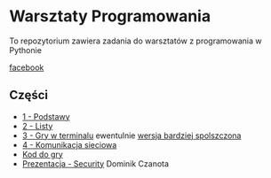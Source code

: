 # Warsztaty Programowania

To repozytorium zawiera zadania do warsztatów z programowania w Pythonie 

[facebook](https://www.facebook.com/Warsztaty-Programowania-Trzebinia-635087866893182)

## Części
- [1 - Podstawy](1.md)
- [2 - Listy](2.md)
- [3 - Gry w terminalu](3.md) ewentulnie [wersja bardziej spolszczona](3pl.md)
- [4 - Komunikacja sieciowa](4.md)
- [Kod do gry](ogar_io)
- [Prezentacja - Security](https://docs.google.com/presentation/d/1DB7DttPP8xkBTjrf9BrwUlI9456mzspRYfrJeHERpgE/edit?usp=sharing) Dominik Czanota 